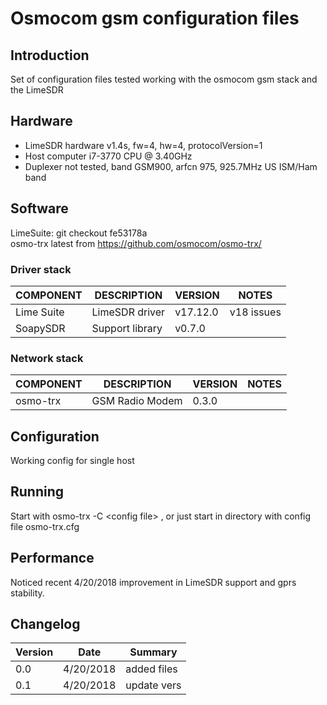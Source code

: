 # Osmocom gsm configuration files

## Introduction

Set of configuration files tested working with the osmocom gsm stack and the LimeSDR

## Hardware


* LimeSDR hardware v1.4s, fw=4, hw=4, protocolVersion=1
* Host computer i7-3770 CPU @ 3.40GHz
* Duplexer not tested, band GSM900, arfcn 975,  925.7MHz US ISM/Ham band

## Software 

LimeSuite: git checkout fe53178a<br/>
osmo-trx latest from https://github.com/osmocom/osmo-trx/

### Driver stack

COMPONENT     | DESCRIPTION                      | VERSION  | NOTES     |
--------------|----------------------------------|----------|-----------|
Lime Suite    | LimeSDR driver                   |v17.12.0  |v18 issues |
SoapySDR      | Support library                  |v0.7.0    |           |

### Network stack

COMPONENT     | DESCRIPTION                      | VERSION  | NOTES     |
--------------|----------------------------------|----------|-----------|
osmo-trx      |GSM Radio Modem                   | 0.3.0    |           |

## Configuration

Working config for single host

## Running

Start with osmo-trx -C \<config file\> , or just start in directory with config file osmo-trx.cfg

## Performance

Noticed recent 4/20/2018 improvement in LimeSDR support and gprs stability.

## Changelog

| Version | Date     | Summary
|---------|----------|--------------------
|   0.0   |4/20/2018 | added files        |
|   0.1   |4/20/2018 | update vers        |
